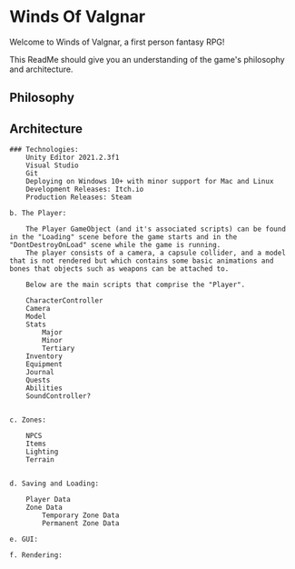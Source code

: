 # Winds Of Valgnar
Welcome to Winds of Valgnar, a first person fantasy RPG!

This ReadMe should give you an understanding of the game's philosophy and architecture.

## Philosophy
	
## Architecture

	### Technologies:
		Unity Editor 2021.2.3f1
		Visual Studio
		Git
		Deploying on Windows 10+ with minor support for Mac and Linux
		Development Releases: Itch.io
		Production Releases: Steam
		
	b. The Player:

		The Player GameObject (and it's associated scripts) can be found in the "Loading" scene before the game starts and in the "DontDestroyOnLoad" scene while the game is running.
		The player consists of a camera, a capsule collider, and a model that is not rendered but which contains some basic animations and bones that objects such as weapons can be attached to.
		
		Below are the main scripts that comprise the "Player".

		CharacterController
		Camera
		Model
		Stats
			Major
			Minor
			Tertiary
		Inventory
		Equipment
		Journal
		Quests
		Abilities
		SoundController?

		
	c. Zones:

		NPCS
		Items
		Lighting
		Terrain


	d. Saving and Loading:

		Player Data
		Zone Data
			Temporary Zone Data
			Permanent Zone Data

	e. GUI:

	f. Rendering:
